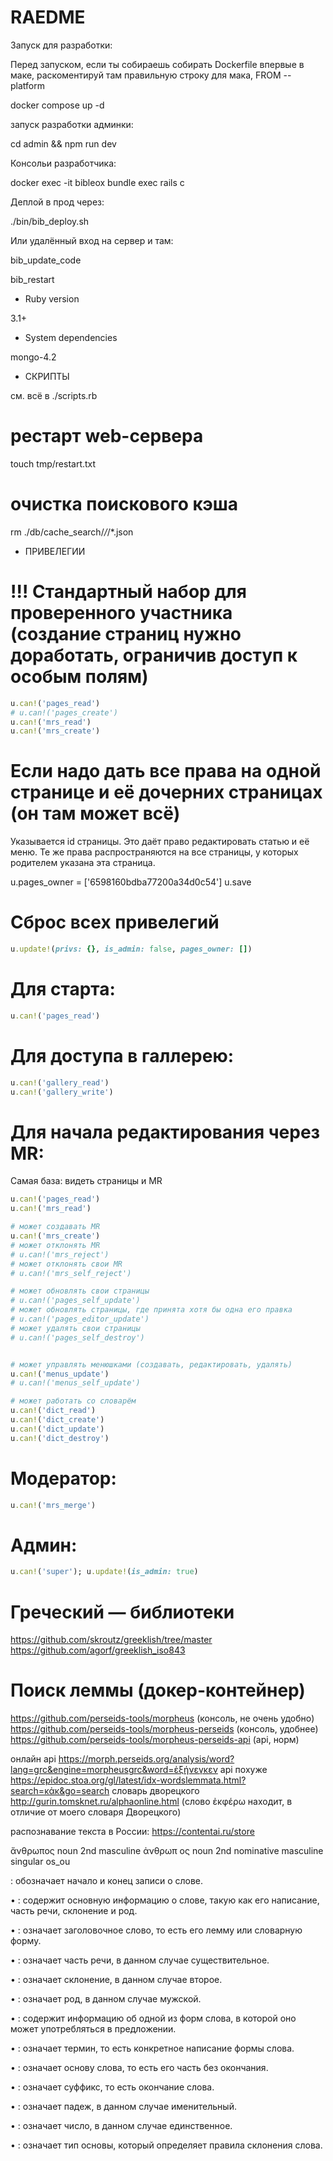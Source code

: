 # RAEDME

Запуск для разработки:

Перед запуском, если ты собираешь собирать Dockerfile впервые в маке, раскоментируй там правильную строку для мака, FROM --platform

docker compose up -d

запуск разработки админки:

cd admin && npm run dev

Консольи разработчика:

docker exec -it bibleox bundle exec rails c

Деплой в прод через:

./bin/bib_deploy.sh

Или удалённый вход на сервер и там:

bib_update_code

bib_restart

* Ruby version

3.1+

* System dependencies

mongo-4.2



* СКРИПТЫ

см. всё в ./scripts.rb

# рестарт web-сервера

touch tmp/restart.txt

# очистка поискового кэша

rm ./db/cache_search/*/*/*.json

* ПРИВЕЛЕГИИ


# !!! Стандартный набор для проверенного участника (создание страниц нужно доработать, ограничив доступ к особым полям)

```ruby
u.can!('pages_read')
# u.can!('pages_create')
u.can!('mrs_read')
u.can!('mrs_create')
```


# Если надо дать все права на одной странице и её дочерних страницах (он там может всё)

Указывается id страницы. Это даёт право редактировать статью и её меню. Те же права распространяются на все страницы, у которых родителем указана эта страница.

u.pages_owner = ['6598160bdba77200a34d0c54']
u.save


# Сброс всех привелегий

```ruby
u.update!(privs: {}, is_admin: false, pages_owner: [])
```


# Для старта:

```ruby
u.can!('pages_read')
```

# Для доступа в галлерею:

```ruby
u.can!('gallery_read')
u.can!('gallery_write')
```

# Для начала редактирования через MR:

Самая база: видеть страницы и MR

```ruby
u.can!('pages_read')
u.can!('mrs_read')

# может создавать MR
u.can!('mrs_create')
# может отклонять MR
# u.can!('mrs_reject')
# может отклонять свои MR
# u.can!('mrs_self_reject')

# может обновлять свои страницы
# u.can!('pages_self_update')
# может обновлять страницы, где принята хотя бы одна его правка
# u.can!('pages_editor_update')
# может удалять свои страницы
# u.can!('pages_self_destroy')


# может управлять менюшками (создавать, редактировать, удалять)
u.can!('menus_update')
# u.can!('menus_self_update')

# может работать со словарём
u.can!('dict_read')
u.can!('dict_create')
u.can!('dict_update')
u.can!('dict_destroy')
```

# Модератор:


```ruby
u.can!('mrs_merge')
```


# Админ:


```ruby
u.can!('super'); u.update!(is_admin: true)
```



# Греческий — библиотеки

https://github.com/skroutz/greeklish/tree/master
https://github.com/agorf/greeklish_iso843

# Поиск леммы (докер-контейнер)

https://github.com/perseids-tools/morpheus (консоль, не очень удобно)
https://github.com/perseids-tools/morpheus-perseids (консоль, удобнее)
https://github.com/perseids-tools/morpheus-perseids-api (api, норм)

онлайн api
https://morph.perseids.org/analysis/word?lang=grc&engine=morpheusgrc&word=ἐξήνεγκεν
api похуже
https://epidoc.stoa.org/gl/latest/idx-wordslemmata.html?search=κἀκ&go=search
словарь дворецкого
http://gurin.tomsknet.ru/alphaonline.html
(слово ἐκφέρω находит, в отличие от моего словаря Дворецкого)

распознавание текста в России:
https://contentai.ru/store




<entry uri="">
<dict>
<hdwd xml:lang="grc">ἄνθρωπος</hdwd>
<pofs order="3">noun</pofs>
<decl>2nd</decl>
<gend>masculine</gend>
</dict>
<infl>
<term xml:lang="grc">
<stem>ἀνθρωπ</stem>
<suff>ος</suff>
</term>
<pofs order="3">noun</pofs>
<decl>2nd</decl>
<case order="7">nominative</case>
<gend>masculine</gend>
<num>singular</num>
<stemtype>os_ou</stemtype>
</infl>
</entry>


<entry>: обозначает начало и конец записи о слове.

•  <dict>: содержит основную информацию о слове, такую как его написание, часть речи, склонение и род.

•  <hdwd>: означает заголовочное слово, то есть его лемму или словарную форму.

•  <pofs>: означает часть речи, в данном случае существительное.

•  <decl>: означает склонение, в данном случае второе.

•  <gend>: означает род, в данном случае мужской.

•  <infl>: содержит информацию об одной из форм слова, в которой оно может употребляться в предложении.

•  <term>: означает термин, то есть конкретное написание формы слова.

•  <stem>: означает основу слова, то есть его часть без окончания.

•  <suff>: означает суффикс, то есть окончание слова.

•  <case>: означает падеж, в данном случае именительный.

•  <num>: означает число, в данном случае единственное.

•  <stemtype>: означает тип основы, который определяет правила склонения слова.
